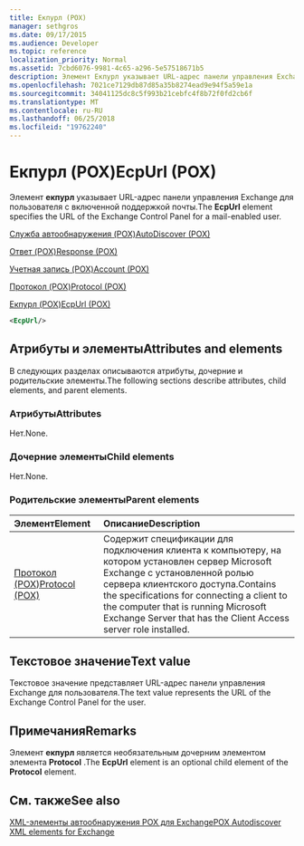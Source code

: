 ```yaml
---
title: Екпурл (POX)
manager: sethgros
ms.date: 09/17/2015
ms.audience: Developer
ms.topic: reference
localization_priority: Normal
ms.assetid: 7cbd6076-9981-4c65-a296-5e57518671b5
description: Элемент Екпурл указывает URL-адрес панели управления Exchange для пользователя с включенной поддержкой почты.
ms.openlocfilehash: 7021ce7129db87d85a35b8274ead9e94f5a59e1a
ms.sourcegitcommit: 34041125dc8c5f993b21cebfc4f8b72f0fd2cb6f
ms.translationtype: MT
ms.contentlocale: ru-RU
ms.lasthandoff: 06/25/2018
ms.locfileid: "19762240"
---
```

# <a name="ecpurl-pox"></a><span data-ttu-id="46a5f-103">Екпурл (POX)</span><span class="sxs-lookup"><span data-stu-id="46a5f-103">EcpUrl (POX)</span></span>

<span data-ttu-id="46a5f-104">Элемент **екпурл** указывает URL-адрес панели управления Exchange для пользователя с включенной поддержкой почты.</span><span class="sxs-lookup"><span data-stu-id="46a5f-104">The **EcpUrl** element specifies the URL of the Exchange Control Panel for a mail-enabled user.</span></span> 
  
[<span data-ttu-id="46a5f-105">Служба автообнаружения (POX)</span><span class="sxs-lookup"><span data-stu-id="46a5f-105">AutoDiscover (POX)</span></span>](autodiscover-pox.md)
  
[<span data-ttu-id="46a5f-106">Ответ (POX)</span><span class="sxs-lookup"><span data-stu-id="46a5f-106">Response (POX)</span></span>](response-pox.md)
  
[<span data-ttu-id="46a5f-107">Учетная запись (POX)</span><span class="sxs-lookup"><span data-stu-id="46a5f-107">Account (POX)</span></span>](account-pox.md)
  
[<span data-ttu-id="46a5f-108">Протокол (POX)</span><span class="sxs-lookup"><span data-stu-id="46a5f-108">Protocol (POX)</span></span>](protocol-pox.md)
  
[<span data-ttu-id="46a5f-109">Екпурл (POX)</span><span class="sxs-lookup"><span data-stu-id="46a5f-109">EcpUrl (POX)</span></span>](ecpurl-pox.md)
  
```XML
<EcpUrl/>
```

## <a name="attributes-and-elements"></a><span data-ttu-id="46a5f-110">Атрибуты и элементы</span><span class="sxs-lookup"><span data-stu-id="46a5f-110">Attributes and elements</span></span>

<span data-ttu-id="46a5f-111">В следующих разделах описываются атрибуты, дочерние и родительские элементы.</span><span class="sxs-lookup"><span data-stu-id="46a5f-111">The following sections describe attributes, child elements, and parent elements.</span></span>
  
### <a name="attributes"></a><span data-ttu-id="46a5f-112">Атрибуты</span><span class="sxs-lookup"><span data-stu-id="46a5f-112">Attributes</span></span>

<span data-ttu-id="46a5f-113">Нет.</span><span class="sxs-lookup"><span data-stu-id="46a5f-113">None.</span></span>
  
### <a name="child-elements"></a><span data-ttu-id="46a5f-114">Дочерние элементы</span><span class="sxs-lookup"><span data-stu-id="46a5f-114">Child elements</span></span>

<span data-ttu-id="46a5f-115">Нет.</span><span class="sxs-lookup"><span data-stu-id="46a5f-115">None.</span></span>
  
### <a name="parent-elements"></a><span data-ttu-id="46a5f-116">Родительские элементы</span><span class="sxs-lookup"><span data-stu-id="46a5f-116">Parent elements</span></span>

|<span data-ttu-id="46a5f-117">**Элемент**</span><span class="sxs-lookup"><span data-stu-id="46a5f-117">**Element**</span></span>|<span data-ttu-id="46a5f-118">**Описание**</span><span class="sxs-lookup"><span data-stu-id="46a5f-118">**Description**</span></span>|
|:-----|:-----|
|[<span data-ttu-id="46a5f-119">Протокол (POX)</span><span class="sxs-lookup"><span data-stu-id="46a5f-119">Protocol (POX)</span></span>](protocol-pox.md) <br/> |<span data-ttu-id="46a5f-120">Содержит спецификации для подключения клиента к компьютеру, на котором установлен сервер Microsoft Exchange с установленной ролью сервера клиентского доступа.</span><span class="sxs-lookup"><span data-stu-id="46a5f-120">Contains the specifications for connecting a client to the computer that is running Microsoft Exchange Server that has the Client Access server role installed.</span></span>  <br/> |
   
## <a name="text-value"></a><span data-ttu-id="46a5f-121">Текстовое значение</span><span class="sxs-lookup"><span data-stu-id="46a5f-121">Text value</span></span>

<span data-ttu-id="46a5f-122">Текстовое значение представляет URL-адрес панели управления Exchange для пользователя.</span><span class="sxs-lookup"><span data-stu-id="46a5f-122">The text value represents the URL of the Exchange Control Panel for the user.</span></span>
  
## <a name="remarks"></a><span data-ttu-id="46a5f-123">Примечания</span><span class="sxs-lookup"><span data-stu-id="46a5f-123">Remarks</span></span>

<span data-ttu-id="46a5f-124">Элемент **екпурл** является необязательным дочерним элементом элемента **Protocol** .</span><span class="sxs-lookup"><span data-stu-id="46a5f-124">The **EcpUrl** element is an optional child element of the **Protocol** element.</span></span> 
  
## <a name="see-also"></a><span data-ttu-id="46a5f-125">См. также</span><span class="sxs-lookup"><span data-stu-id="46a5f-125">See also</span></span>



[<span data-ttu-id="46a5f-126">XML-элементы автообнаружения POX для Exchange</span><span class="sxs-lookup"><span data-stu-id="46a5f-126">POX Autodiscover XML elements for Exchange</span></span>](pox-autodiscover-xml-elements-for-exchange.md)

